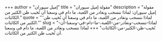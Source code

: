 +++
author = "إميل سيوران"
title = "مقولة إميل سيوران"
description = "مقولة إميل سيوران: لماذا ننسحب ونغادر من اللعبة، ما دام في وسعنا أن نُخيب ظن الكثير من الكائنات."
quote = '''لماذا ننسحب ونغادر من اللعبة، ما دام في وسعنا أن نُخيب ظن الكثير من الكائنات.'''
slug = "لماذا-ننسحب-ونغادر-من-اللعبة،-ما-دام-في-وسعنا-أن-نُخيب-ظن-الكثير-من-الكائنات"
+++
لماذا ننسحب ونغادر من اللعبة، ما دام في وسعنا أن نُخيب ظن الكثير من الكائنات.
